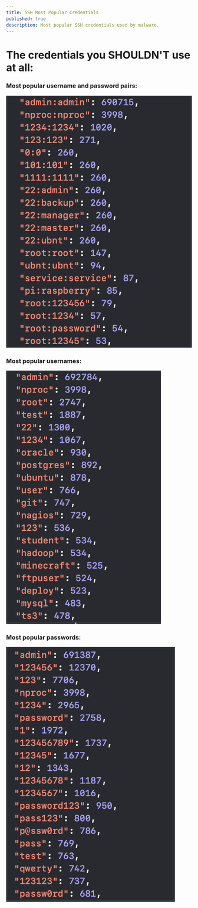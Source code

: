```yaml
---
title: SSH Most Popular Credentials
published: true
description: Most popular SSH credentials used by malware.
---
```


# The credentials you **SHOULDN'T** use at all:

### Most popular username and password pairs:
![](https://github.com/tomasvanagas/S-in-IOT-stands-for-security/blob/master/pictures/top_userpass.png?raw=true)

### Most popular usernames:
![](https://github.com/tomasvanagas/S-in-IOT-stands-for-security/blob/master/pictures/top_username.png?raw=true)

### Most popular passwords:
![](https://github.com/tomasvanagas/S-in-IOT-stands-for-security/blob/master/pictures/top_password.png?raw=true)
